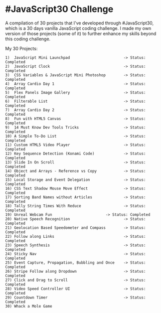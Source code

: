 # #JavaScript30 Challenge

A compilation of 30 projects that I've developed through #JavaScript30, which is a 30 days vanilla JavaScript coding challenge. I made my own version of those projects (some of it) to further enhance my skills beyond this coding challenge.

My 30 Projects:

	1)  JavaScript Mini Launchpad                        -> Status: Completed
	2)  JavaScript Clock                                 -> Status: Completed
	3)  CSS Variables & JavaScript Mini Photoshop        -> Status: Completed
	4)  Array Cardio Day 1                               -> Status: Completed
	5)  Flex Panels Image Gallery                        -> Status: Completed
	6)  Filterable List                                  -> Status: Completed 
	7)  Array Cardio Day 2                               -> Status: Completed 
	8)  Fun with HTML5 Canvas                            -> Status: Completed 
	9)  14 Must Know Dev Tools Tricks                    -> Status: Completed
	10) A Simple To-Do List                              -> Status: Completed
	11) Custom HTML5 Video Player                        -> Status: Completed
	12) Key Sequence Detection (Konami Code)             -> Status: Completed
	13) Slide In On Scroll                               -> Status: Completed
	14) Object and Arrays - Reference vs Copy            -> Status: Completed
	15) Local Storage and Event Delegation               -> Status: Completed
	16) CSS Text Shadow Mouse Move Effect                -> Status: Completed
	17) Sorting Band Names without Articles              -> Status: Completed
	18) Tally String Times With Reduce                   -> Status: Completed
	19) Unreal Webcam Fun        			     -> Status: Completed
	20) Native Speech Recognition                        -> Status: Completed
	21) Geolocation Based Speedometer and Compass        -> Status: Completed
	22) Follow along Links                               -> Status: Completed
	23) Speech Synthesis                                 -> Status: Completed
	24) Sticky Nav                                       -> Status: Completed
	25) Event Capture, Propagation, Bubbling and Once    -> Status: Completed
	26) Stripe Follow along Dropdown                     -> Status: Completed
	27) Click and Drag to Scroll                         -> Status: Completed
	28) Video Speed Controller UI                        -> Status: Completed
	29) Countdown Timer                                  -> Status: Completed
	30) Whack a Mole Game 

